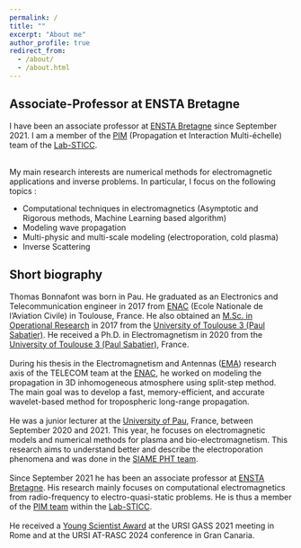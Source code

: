 ```yaml
---
permalink: /
title: ""
excerpt: "About me"
author_profile: true
redirect_from: 
  - /about/
  - /about.html
---
```

<div style="text-align:left;">
<h2><B>Associate-Professor at ENSTA Bretagne</B></h2>

I have been an associate professor at <a href="https://www.ensta-bretagne.fr/fr">ENSTA Bretagne</a> since September 2021. I am a member of the <a href="https://labsticc.fr/fr/equipes/pim">PIM</a> (Propagation et Interaction Multi-échelle) team of the <a href="https://labsticc.fr/fr">Lab-STICC</a>.

<br>My main research interests are numerical methods for electromagnetic applications and inverse problems. In particular, I focus on the following topics :
<ul>
  <li>Computational techniques in electromagnetics (Asymptotic and Rigorous methods, Machine Learning based algorithm)</li>
  <li>Modeling wave propagation</li>
  <li>Multi-physic and multi-scale modeling (electroporation, cold plasma)</li>
  <li>Inverse Scattering</li>
</ul>

<h2><B>Short biography</B></h2>
Thomas Bonnafont was born in Pau. He graduated as an Electronics and Telecommunication engineer in 2017 from <a href="https://www.enac.fr/fr">ENAC</a> (Ecole Nationale de l’Aviation Civile) in Toulouse, France. He also obtained an <a href="https://m2rit-ro.recherche.enac.fr/">M.Sc. in Operational Research</a> in 2017 from the <a href="https://www.univ-tlse3.fr/">University of Toulouse 3 (Paul Sabatier)</a>. He received a Ph.D. in Electromagnetism in 2020 from the <a href="https://www.univ-tlse3.fr/">University of Toulouse 3 (Paul Sabatier)</a>, France.
<br>
<br>During his thesis in the Electromagnetism and Antennas (<a href="https://ema.recherche.enac.fr/">EMA</a>) research axis of the TELECOM team at the <a href="https://www.enac.fr/fr">ENAC</a>, he worked on modeling the propagation in 3D inhomogeneous atmosphere using split-step method. The main goal was to develop a fast, memory-efficient, and accurate wavelet-based method for tropospheric long-range propagation.
<br>
<br>He was a junior lecturer at the <a href="https://www.univ-pau.fr/fr/index.html">University of Pau</a>, France, between September 2020 and 2021. This year, he focuses on electromagnetic models and numerical methods for plasma and bio-electromagnetism. This research aims to understand better and describe the electroporation phenomena and was done in the <a href="https://siame.univ-pau.fr/fr/organisation/equipes/equipe-procedes-haute-tension.html">SIAME PHT team</a>.
<br>
<br>Since September 2021 he has been an associate professor at <a href="https://www.ensta-bretagne.fr/fr">ENSTA Bretagne</a>. His research mainly focuses on computational electromagnetics from radio-frequency to electro-quasi-static problems. He is thus a member of the <a href="https://labsticc.fr/fr/equipes/pim">PIM team</a> within the <a href="https://labsticc.fr/fr">Lab-STICC</a>.
<br>
<br>He received a <a href="https://ursi.org/young_scientists.php">Young Scientist Award</a> at the URSI GASS 2021 meeting in Rome and at the URSI AT-RASC 2024 conference in Gran Canaria.
</div>
